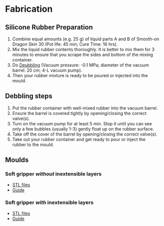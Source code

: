 # Fabrication 
## Silicone Rubber Preparation
1. Combine equal amounts (e.g. 25 g) of liquid parts A and B of Smooth-on Dragon Skin 30 (Pot life: 45 min; Cure Time: 16 hrs).
2. Mix the liquid rubber contents thoroughly. It is better to mix them for 3 minutes to ensure that you scrape the sides and bottom of the mixing container.
3. Do [Deubbling](#debbling-steps) (Vacuum pressure: -0.1 MPa; diameter of the vacuum barrel: 20 cm; 4-L vacuum pump). 
4. Then your rubber mixture is ready to be poured or injected into the mould.

## Debbling steps
1. Put the rubber container with well-mixed rubber into the vacuum barrel.
2. Ensure the barrel is covered tightly by opening/closing the correct valve(s).
3. Turn on the vacuum pump for at least 5 min. Stop it until you can see only a few bubbles (usually 1-3) gently float up on the rubber surface.
4. Take off the cover of the barrel by opening/closing the correct valve(s).
5. Take out your rubber container and get ready to pour or inject the rubber to the mould.

## Moulds
### Soft gripper *without* inextensible layers
- [STL files](/fabrication/soft_gripper_without_tpu/Moulds_gripper_without_tpu.zip)
- [Guide](/fabrication/soft_gripper_without_tpu/README.md)

### Soft gripper *with* inextensible layers
- [STL files](/fabrication/soft_gripper_with_tpu/Moulds_gripper_tpu.zip)
- [Guide](/fabrication/soft_gripper_with_tpu/README.md)